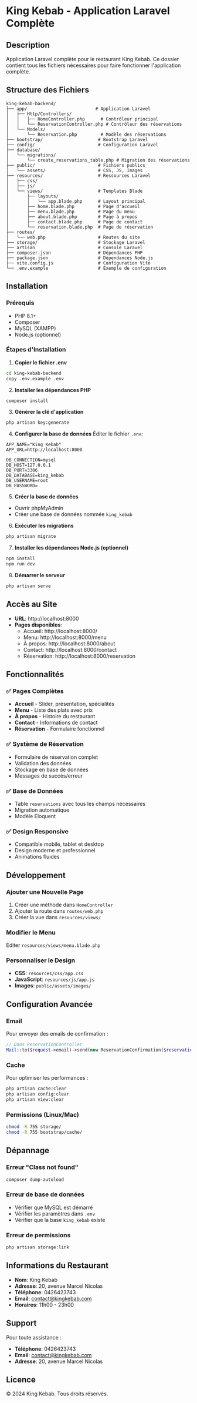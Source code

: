 # King Kebab - Application Laravel Complète

## Description
Application Laravel complète pour le restaurant King Kebab. Ce dossier contient tous les fichiers nécessaires pour faire fonctionner l'application complète.

## Structure des Fichiers

```
king-kebab-backend/
├── app/                          # Application Laravel
│   ├── Http/Controllers/
│   │   ├── HomeController.php      # Contrôleur principal
│   │   └── ReservationController.php # Contrôleur des réservations
│   └── Models/
│       └── Reservation.php         # Modèle des réservations
├── bootstrap/                     # Bootstrap Laravel
├── config/                        # Configuration Laravel
├── database/
│   └── migrations/
│       └── create_reservations_table.php # Migration des réservations
├── public/                        # Fichiers publics
│   └── assets/                    # CSS, JS, Images
├── resources/                     # Ressources Laravel
│   ├── css/
│   ├── js/
│   └── views/                     # Templates Blade
│       ├── layouts/
│       │   └── app.blade.php      # Layout principal
│       ├── home.blade.php         # Page d'accueil
│       ├── menu.blade.php         # Page du menu
│       ├── about.blade.php        # Page à propos
│       ├── contact.blade.php      # Page de contact
│       └── reservation.blade.php  # Page de réservation
├── routes/
│   └── web.php                    # Routes du site
├── storage/                       # Stockage Laravel
├── artisan                        # Console Laravel
├── composer.json                  # Dépendances PHP
├── package.json                   # Dépendances Node.js
├── vite.config.js                 # Configuration Vite
└── .env.example                   # Exemple de configuration
```

## Installation

### Prérequis
- PHP 8.1+
- Composer
- MySQL (XAMPP)
- Node.js (optionnel)

### Étapes d'Installation

1. **Copier le fichier .env**
```bash
cd king-kebab-backend
copy .env.example .env
```

2. **Installer les dépendances PHP**
```bash
composer install
```

3. **Générer la clé d'application**
```bash
php artisan key:generate
```

4. **Configurer la base de données**
Éditer le fichier `.env`:
```env
APP_NAME="King Kebab"
APP_URL=http://localhost:8000

DB_CONNECTION=mysql
DB_HOST=127.0.0.1
DB_PORT=3306
DB_DATABASE=king_kebab
DB_USERNAME=root
DB_PASSWORD=
```

5. **Créer la base de données**
- Ouvrir phpMyAdmin
- Créer une base de données nommée `king_kebab`

6. **Exécuter les migrations**
```bash
php artisan migrate
```

7. **Installer les dépendances Node.js (optionnel)**
```bash
npm install
npm run dev
```

8. **Démarrer le serveur**
```bash
php artisan serve
```

## Accès au Site

- **URL**: http://localhost:8000
- **Pages disponibles**:
  - Accueil: http://localhost:8000/
  - Menu: http://localhost:8000/menu
  - À propos: http://localhost:8000/about
  - Contact: http://localhost:8000/contact
  - Réservation: http://localhost:8000/reservation

## Fonctionnalités

### ✅ Pages Complètes
- **Accueil** - Slider, présentation, spécialités
- **Menu** - Liste des plats avec prix
- **À propos** - Histoire du restaurant
- **Contact** - Informations de contact
- **Réservation** - Formulaire fonctionnel

### ✅ Système de Réservation
- Formulaire de réservation complet
- Validation des données
- Stockage en base de données
- Messages de succès/erreur

### ✅ Base de Données
- Table `reservations` avec tous les champs nécessaires
- Migration automatique
- Modèle Eloquent

### ✅ Design Responsive
- Compatible mobile, tablet et desktop
- Design moderne et professionnel
- Animations fluides

## Développement

### Ajouter une Nouvelle Page
1. Créer une méthode dans `HomeController`
2. Ajouter la route dans `routes/web.php`
3. Créer la vue dans `resources/views/`

### Modifier le Menu
Éditer `resources/views/menu.blade.php`

### Personnaliser le Design
- **CSS**: `resources/css/app.css`
- **JavaScript**: `resources/js/app.js`
- **Images**: `public/assets/images/`

## Configuration Avancée

### Email
Pour envoyer des emails de confirmation :
```php
// Dans ReservationController
Mail::to($request->email)->send(new ReservationConfirmation($reservation));
```

### Cache
Pour optimiser les performances :
```bash
php artisan cache:clear
php artisan config:clear
php artisan view:clear
```

### Permissions (Linux/Mac)
```bash
chmod -R 755 storage/
chmod -R 755 bootstrap/cache/
```

## Dépannage

### Erreur "Class not found"
```bash
composer dump-autoload
```

### Erreur de base de données
- Vérifier que MySQL est démarré
- Vérifier les paramètres dans `.env`
- Vérifier que la base `king_kebab` existe

### Erreur de permissions
```bash
php artisan storage:link
```

## Informations du Restaurant

- **Nom**: King Kebab
- **Adresse**: 20, avenue Marcel Nicolas
- **Téléphone**: 0426423743
- **Email**: contact@kingkebab.com
- **Horaires**: 11h00 - 23h00

## Support

Pour toute assistance :
- **Téléphone**: 0426423743
- **Email**: contact@kingkebab.com
- **Adresse**: 20, avenue Marcel Nicolas

## Licence

© 2024 King Kebab. Tous droits réservés. 